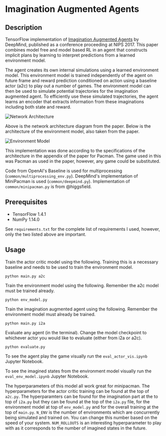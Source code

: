 # Imagination Augmented Agents

## Description
TensorFlow implementation of [Imagination Augmented Agents](https://arxiv.org/abs/1707.06203) by DeepMind, published as a conference proceeding at NIPS 2017. This paper combines model free and model
based RL in an agent that constructs implicit plans by learning to interpret
predictions from a learned environment model.

The agent creates its own internal simulations using a learned environment model. This environment model is trained
independently of the agent on future frame and reward prediction conditioned on
action using a baseline actor (a2c) to play out a number of
games. The environment model can then be used to simulate potential
trajectories for the imagination augmented agent. To efficiently use these
simulated trajectories, the agent learns an encoder that extracts information from these
imaginations including both state and reward.

![Network Architecture](https://github.com/ASzot/imagination-augmented-agents-tf/raw/master/img/arch.png "Network architecture")

Above is the network architecture diagram from the paper. Below is the
architecture of the environment model, also taken from the paper.

![Environment Model](https://github.com/ASzot/imagination-augmented-agents-tf/raw/master/img/env_model.png "Environment Model")

This implementation was done according to the specifications of the
architecture in the appendix of the paper for Pacman. The game used in this was
Pacman as used in the paper, however, any game could be substituted.

Code from OpenAI's Baseline is used for multiprocessing
(`common/multiprocessing_env.py`). DeepMind's implementation of MiniPacman
is used (`common/deepmind.py`). Implementation of `common/minipacman.py` is from @higgsfield.

## Prerequisites
- TensorFlow 1.4.1
- NumPy 1.14.0

See `requirements.txt` for the complete list of requirements I used, however, only the two
listed above are important.

## Usage
Train the actor critic model using the following. Training this is a necessary
baseline and needs to be used to train the environment model.
```
python main.py a2c
```

Train the environment model using the following. Remember the a2c model must be
trained already.
```
python env_model.py
```

Train the imagination augmented agent using the following. Remember the
environment model must already be trained. 
```
python main.py i2a
```


Evaluate any agent (in the terminal). Change the model checkpoint to whichever
actor you would like to evaluate (either from i2a or a2c). 
```
python evaluate.py
```

To see the agent play the game visually run the `eval_actor_vis.ipynb` Jupyter
Notebook.

To see the imagined states from the environment model visually run the
`eval_env_model.ipynb` Jupyter Notebook.


The hyperparameters of this model all work great for minipacman. The hyperparameters for the actor critic training can be found at the top of `a2c.py`. The hyperparamters can be found for the imagination part at the to top of `i2a.py` but they can be found at
the top of the `i2a.py` file, for the environment model at top of
`env_model.py` and for the overall training at the top of `main.py`. `N_ENV` is
the number of environments which are concurrently being simulated and trained
on. You can change this number based on the speed of your system.
`NUM_ROLLOUTS` is an interesting hyperparameter to play with as it corresponds to
the number of imagined states in the future. 
